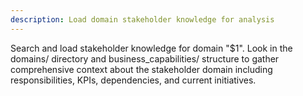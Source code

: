 ```yaml
---
description: Load domain stakeholder knowledge for analysis
---
```


Search and load stakeholder knowledge for domain "$1". Look in the domains/ directory and business_capabilities/ structure to gather comprehensive context about the stakeholder domain including responsibilities, KPIs, dependencies, and current initiatives.
